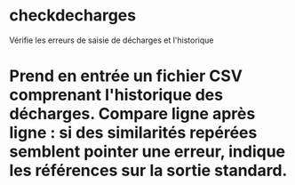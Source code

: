 # checkdecharges
Vérifie les erreurs de saisie de décharges et l'historique

# Prend en entrée un fichier CSV comprenant l'historique des décharges. Compare ligne après ligne : si des similarités repérées semblent pointer une erreur, indique les références sur la sortie standard.
